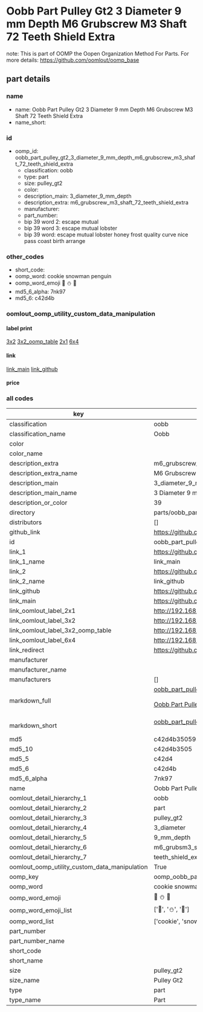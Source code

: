 # Oobb Part Pulley Gt2 3 Diameter 9 mm Depth M6 Grubscrew M3 Shaft 72 Teeth Shield Extra  

note: This is part of OOMP the Oopen Organization Method For Parts. For more details: https://github.com/oomlout/oomp_base

##  part details
  







### name
* name: Oobb Part Pulley Gt2 3 Diameter 9 mm Depth M6 Grubscrew M3 Shaft 72 Teeth Shield Extra
* name_short: 
### id
* oomp_id: oobb_part_pulley_gt2_3_diameter_9_mm_depth_m6_grubscrew_m3_shaft_72_teeth_shield_extra
  * classification: oobb
  * type: part
  * size: pulley_gt2
  * color: 
  * description_main: 3_diameter_9_mm_depth
  * description_extra: m6_grubscrew_m3_shaft_72_teeth_shield_extra
  * manufacturer: 
  * part_number: 
  * bip 39 word 2: escape mutual
  * bip 39 word 3: escape mutual lobster
  * bip 39 word: escape mutual lobster honey frost quality curve nice pass coast birth arrange

### other_codes
* short_code: 
* oomp_word: cookie snowman penguin
* oomp_word_emoji :cookie: :snowman: :penguin:
* md5_6_alpha: 7nk97
* md5_6: c42d4b






### oomlout_oomp_utility_custom_data_manipulation
#### label print
[3x2](http://192.168.1.245:1112/?label=oomp%207nk97)
[3x2_oomp_table](http://192.168.1.108:1112/?label=oomp%207nk97)
[2x1](http://192.168.1.242:1112/?label=oomp%207nk97)
[6x4](http://192.168.1.55:1112/?label=oomp%207nk97)    

#### link

[link_main](https://github.com/oomlout/oomlout_oomp_version_1_messy/tree/main/parts/oobb_part_pulley_gt2_3_diameter_9_mm_depth_m6_grubscrew_m3_shaft_72_teeth_shield_extra) [link_github](https://github.com/oomlout/oomlout_oomp_version_1_messy/tree/main/parts/oobb_part_pulley_gt2_3_diameter_9_mm_depth_m6_grubscrew_m3_shaft_72_teeth_shield_extra)                             

#### price







### all codes 
| key | value |  
| --- | --- |  
| classification | oobb |  
| classification_name | Oobb |  
| color |  |  
| color_name |  |  
| description_extra | m6_grubscrew_m3_shaft_72_teeth_shield_extra |  
| description_extra_name | M6 Grubscrew M3 Shaft 72 Teeth Shield Extra |  
| description_main | 3_diameter_9_mm_depth |  
| description_main_name | 3 Diameter 9 mm Depth |  
| description_or_color | 39 |  
| directory | parts/oobb_part_pulley_gt2_3_diameter_9_mm_depth_m6_grubscrew_m3_shaft_72_teeth_shield_extra |  
| distributors | [] |  
| github_link | https://github.com/oomlout/oomlout_oomp_part_src/tree/main/parts/oobb_part_pulley_gt2_3_diameter_9_mm_depth_m6_grubscrew_m3_shaft_72_teeth_shield_extra |  
| id | oobb_part_pulley_gt2_3_diameter_9_mm_depth_m6_grubscrew_m3_shaft_72_teeth_shield_extra |  
| link_1 | https://github.com/oomlout/oomlout_oomp_version_1_messy/tree/main/parts/oobb_part_pulley_gt2_3_diameter_9_mm_depth_m6_grubscrew_m3_shaft_72_teeth_shield_extra |  
| link_1_name | link_main |  
| link_2 | https://github.com/oomlout/oomlout_oomp_version_1_messy/tree/main/parts/oobb_part_pulley_gt2_3_diameter_9_mm_depth_m6_grubscrew_m3_shaft_72_teeth_shield_extra |  
| link_2_name | link_github |  
| link_github | https://github.com/oomlout/oomlout_oomp_version_1_messy/tree/main/parts/oobb_part_pulley_gt2_3_diameter_9_mm_depth_m6_grubscrew_m3_shaft_72_teeth_shield_extra |  
| link_main | https://github.com/oomlout/oomlout_oomp_version_1_messy/tree/main/parts/oobb_part_pulley_gt2_3_diameter_9_mm_depth_m6_grubscrew_m3_shaft_72_teeth_shield_extra |  
| link_oomlout_label_2x1 | http://192.168.1.242:1112/?label=oomp%207nk97 |  
| link_oomlout_label_3x2 | http://192.168.1.245:1112/?label=oomp%207nk97 |  
| link_oomlout_label_3x2_oomp_table | http://192.168.1.108:1112/?label=oomp%207nk97 |  
| link_oomlout_label_6x4 | http://192.168.1.55:1112/?label=oomp%207nk97 |  
| link_redirect | https://github.com/oomlout/oomlout_oomp_version_1_messy/tree/main/parts/oobb_part_pulley_gt2_3_diameter_9_mm_depth_m6_grubscrew_m3_shaft_72_teeth_shield_extra |  
| manufacturer |  |  
| manufacturer_name |  |  
| manufacturers | [] |  
| markdown_full | [oobb_part_pulley_gt2_3_diameter_9_mm_depth_m6_grubscrew_m3_shaft_72_teeth_shield_extra](none)<br>[](none)<br>[Oobb Part Pulley Gt2 3 Diameter 9 Mm Depth M6 Grubscrew M3 Shaft 72 Teeth Shield Extra](none)<br><br> |  
| markdown_short | [oobb_part_pulley_gt2_3_diameter_9_mm_depth_m6_grubscrew_m3_shaft_72_teeth_shield_extra](none)<br><br> |  
| md5 | c42d4b35059566cabcaeb6d306648a68 |  
| md5_10 | c42d4b3505 |  
| md5_5 | c42d4 |  
| md5_6 | c42d4b |  
| md5_6_alpha | 7nk97 |  
| name | Oobb Part Pulley Gt2 3 Diameter 9 mm Depth M6 Grubscrew M3 Shaft 72 Teeth Shield Extra |  
| oomlout_detail_hierarchy_1 | oobb |  
| oomlout_detail_hierarchy_2 | part |  
| oomlout_detail_hierarchy_3 | pulley_gt2 |  
| oomlout_detail_hierarchy_4 | 3_diameter |  
| oomlout_detail_hierarchy_5 | 9_mm_depth |  
| oomlout_detail_hierarchy_6 | m6_grubsm3_shaft_72 |  
| oomlout_detail_hierarchy_7 | teeth_shield_extra |  
| oomlout_oomp_utility_custom_data_manipulation | True |  
| oomp_key | oomp_oobb_part_pulley_gt2_3_diameter_9_mm_depth_m6_grubscrew_m3_shaft_72_teeth_shield_extra |  
| oomp_word | cookie snowman penguin |  
| oomp_word_emoji | :cookie: :snowman: :penguin: |  
| oomp_word_emoji_list | [':cookie:', ':snowman:', ':penguin:'] |  
| oomp_word_list | ['cookie', 'snowman', 'penguin'] |  
| part_number |  |  
| part_number_name |  |  
| short_code |  |  
| short_name |  |  
| size | pulley_gt2 |  
| size_name | Pulley Gt2 |  
| type | part |  
| type_name | Part |  
